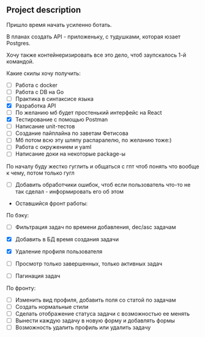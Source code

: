 ## Project description 

Пришло время начать усиленно ботать.

В планах создать API - приложеньку, с тудушками, которая юзает Postgres.

Хочу также контейнеризировать все это дело, чтоб заупскалось 1-й командой.

Какие скилы хочу получить:

- [ ] Работа с docker
- [ ] Работа с DB на Go
- [ ] Практика в синтаксисе языка
- [x] Разработка API 
- [ ] По желанию мб будет простенький интерфейс на React
- [x] Тестирование с помощью Postman 
- [ ] Написание unit-тестов
- [ ] Создание пайплайна по заветам Фетисова
- [ ] Мб потом всю эту шляпу распаралелю, по желанию тоже:)
- [ ] Работа с окружением и yaml
- [ ] Написание доки на некоторые package-ы

По началу буду жестко гуглить и общаться с гпт чтоб понять что вообще к чему, потом только гугл

- [ ] Добавить обработчики ошибок, чтоб если пользователь что-то не так сделал - информировать его об этом


- Оставшийся фронт работы:

По бэку:
 - [ ] Фильтрация задач по времени добавления, dec/asc задачам
 - [x] Добавить в БД время создания задачи
 - [x] Удаление профиля пользователя
 - [ ] Просмотр только завершенных, только активных задач
 - [ ] Пагинация задач


По фронту:
 - [ ] Изменить вид профиля, добавить поля со статой по задачам
 - [ ] Создать нормальные стили 
 - [ ] Сделать отображение статуса задачи с возможностью ее менять
 - [ ] Вынести каждую задачу в новую форму и добавлять формы
 - [ ] Возможность удалить профиль или удалить задачу